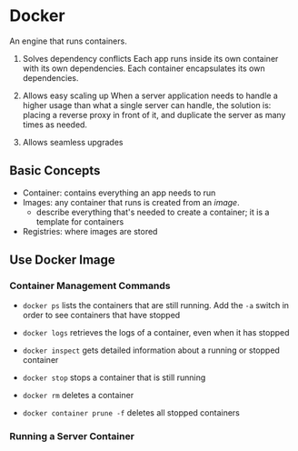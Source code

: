 # Docker
An engine that runs containers.

1. Solves dependency conflicts
Each app runs inside its own container with its own dependencies.
Each container encapsulates its own dependencies.

2. Allows easy scaling up
When a server application needs to handle a higher usage than what a single server can handle, the solution is: placing a reverse proxy in front of it, and duplicate the server as many times as needed.

3. Allows seamless upgrades

## Basic Concepts


- Container: contains everything an app needs to run
- Images: any container that runs is created from an *image*.
    - describe everything that's needed to create a container; it is a template for containers
- Registries: where images are stored

## Use Docker Image

### Container Management Commands
- `docker ps` lists the containers that are still running. Add the `-a` switch in order to see containers that have stopped

- `docker logs` retrieves the logs of a container, even when it has stopped

- `docker inspect` gets detailed information about a running or stopped container

- `docker stop` stops a container that is still running

- `docker rm` deletes a container

- `docker container prune -f` deletes all stopped containers

### Running a Server Container
